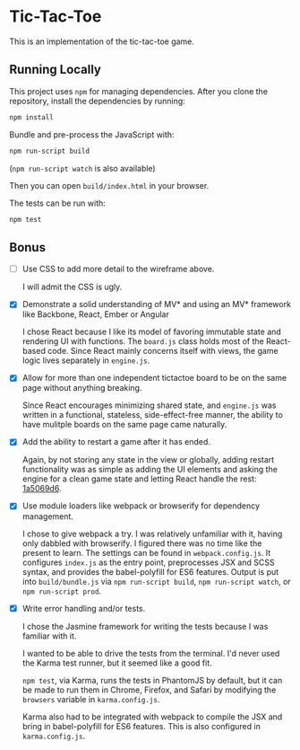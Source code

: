 Tic-Tac-Toe
===========

This is an implementation of the tic-tac-toe game.

Running Locally
---------------

This project uses `npm` for managing dependencies. After you clone
the repository, install the dependencies by running:

```sh
npm install
```

Bundle and pre-process the JavaScript with:

```sh
npm run-script build
```

(`npm run-script watch` is also available)

Then you can open `build/index.html` in your browser.

The tests can be run with:

```sh
npm test
```

Bonus
-----

- [ ] Use CSS to add more detail to the wireframe above.

    I will admit the CSS is ugly.

- [X] Demonstrate a solid understanding of MV* and using an MV*
  framework like Backbone, React, Ember or Angular

    I chose React because I like its model of favoring immutable state
    and rendering UI with functions. The `board.js` class holds most of
    the React-based code. Since React mainly concerns itself with
    views, the game logic lives separately in `engine.js`.

- [X] Allow for more than one independent tic­tac­toe board to be on
  the same page without anything breaking.

    Since React encourages minimizing shared state, and `engine.js`
    was written in a functional, stateless, side-effect-free manner,
    the ability to have mulitple boards on the same page came
    naturally.

- [X] Add the ability to restart a game after it has ended.

    Again, by not storing any state in the view or globally, adding
    restart functionality was as simple as adding the UI elements and
    asking the engine for a clean game state and letting React handle
    the rest:
    [1a5069d6](https://github.com/tlicata/tic-tac-toe/commit/1a5069d648ae770da792f15a2b0b6de60988ad98#diff-b768db34d2b156debfb3871af9cb87d6R52).

- [X] Use module loaders like webpack or browserify for dependency
  management.

    I chose to give webpack a try. I was relatively unfamiliar with
    it, having only dabbled with browserify. I figured there was no
    time like the present to learn. The settings can be found in
    `webpack.config.js`. It configures `index.js` as the entry point,
    preprocesses JSX and SCSS syntax, and provides the babel-polyfill
    for ES6 features. Output is put into `build/bundle.js` via `npm
    run-script build`, `npm run-script watch`, or `npm run-script
    prod`.

- [X] Write error handling and/or tests.

    I chose the Jasmine framework for writing the tests because I was
    familiar with it.

    I wanted to be able to drive the tests from the terminal. I'd
    never used the Karma test runner, but it seemed like a good fit.

    `npm test`, via Karma, runs the tests in PhantomJS by default, but
    it can be made to run them in Chrome, Firefox, and Safari by
    modifying the `browsers` variable in `karma.config.js`.

    Karma also had to be integrated with webpack to compile the JSX
    and bring in babel-polyfill for ES6 features. This is also
    configured in `karma.config.js`.
